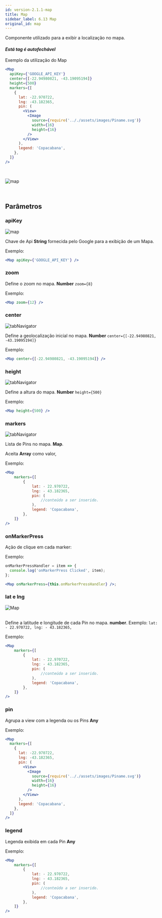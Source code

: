 ```yaml
---
id: version-2.1.1-map
title: Map
sidebar_label: 6.13 Map
original_id: map
---
```


Componente utilizado para a exibir a localização no mapa.

#### _Está tag é autofechável_

Exemplo da utilização do Map

```jsx harmony
<Map
  apiKey={'GOOGLE_API_KEY'}
  center={[-22.94980821, -43.19095194]}
  height={500}
  markers={[
    {
      lat: -22.970722,
      lng: -43.182365,
      pin: (
        <View>
          <Image
            source={require('.././assets/images/Piname.svg')}
            width={16}
            height={16}
          />
        </View>
      ),
      legend: 'Copacabana',
    },
  ]}
/>
```

<br>

![map](assets/old_versions/map.png)

<br>

## Parâmetros

### apiKey

![map](assets/badge_required.svg)
<br>

Chave de Api **String** fornecida pelo Google para a exibição de um Mapa.

Exemplo:

```jsx harmony
<Map apiKey={'GOOGLE_API_KEY'} />
```

### zoom

Define o zoom no mapa. **Number** `zoom={8}`

Exemplo:

```jsx harmony
<Map zoom={12} />
```

### center

![tabNavigator](assets/badge_required.svg)

Define a geolocalização inicial no mapa. **Number** `center={[-22.94980821, -43.19095194]}`

Exemplo:

```jsx harmony
<Map center={[-22.94980821, -43.19095194]} />
```

### height

![tabNavigator](assets/badge_required.svg)

Define a altura do mapa. **Number** `height={500}`

Exemplo:

```jsx harmony
<Map height={500} />
```

### markers

![tabNavigator](assets/badge_required.svg)

Lista de Pins no mapa. **Map**.

Aceita **Array** como valor,

Exemplo:

```jsx harmony
<Map
    markers={[
        {
            lat: - 22.970722,
            lng: - 43.182365,
            pin: (
                //conteúdo a ser inserido.
            ),
            legend: 'Copacabana',
        },
    ]}
/>
```

### onMarkerPress

Ação de clique em cada marker:

Exemplo:

```jsx harmony
onMarkerPressHandler = item => {
  console.log('onMarkerPress Clicked', item);
};

<Map onMarkerPress={this.onMarkerPressHandler} />;
```

### lat e lng

![Map](assets/badge_required.svg)
<br>
<br>

Define a latitude e longitude de cada Pin no mapa. **number**. Exemplo: `lat: - 22.970722, lng: - 43.182365,`

Exemplo:

```jsx harmony
<Map
    markers={[
        {
            lat: - 22.970722,
            lng: - 43.182365,
            pin: (
                //conteúdo a ser inserido.
            ),
            legend: 'Copacabana',
        },
    ]}
/>
```

### pin

Agrupa a view com a legenda ou os Pins **Any**

Exemplo:

```jsx harmony
<Map
  markers={[
    {
      lat: -22.970722,
      lng: -43.182365,
      pin: (
        <View>
          <Image
            source={require('.././assets/images/Piname.svg')}
            width={16}
            height={16}
          />
        </View>
      ),
      legend: 'Copacabana',
    },
  ]}
/>
```

### legend

Legenda exibida em cada Pin **Any**

Exemplo:

```jsx harmony
<Map
    markers={[
        {
            lat: - 22.970722,
            lng: - 43.182365,
            pin: (
                //conteúdo a ser inserido.
            ),
            legend: 'Copacabana',
        },
    ]}
/>
```
